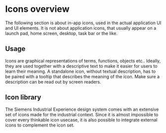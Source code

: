 # Icons overview

The following section is about in-app icons, used in the actual application UI and UI elements. It is not about application icons, that usually appear on a launch pad, home screen, desktop, task bar or the like.

## Usage

Icons are graphical representations of terms, functions, objects etc.. Ideally, they are used together with a descriptive text to make it easier for users to learn their meaning. A standalone icon, without textual description, has to be paired with a tooltip that describes the meaning of the icon. Make sure a description can be read out by screen readers.

## Icon library

The Siemens Industrial Experience design system comes with an extensive set of icons made for the industrial context. Since it is almost impossible to cover every thinkable icon usecase, it is also possible to integrate external icons to complement the icon set.
